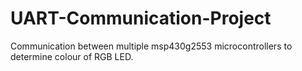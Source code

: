 # UART-Communication-Project
Communication between multiple msp430g2553 microcontrollers to determine colour of RGB LED.
